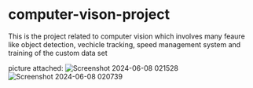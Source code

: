 # computer-vison-project
This is the project related to computer vision which involves many feaure like object detection, vechicle tracking, speed management system and training of the custom data set

picture attached:
![Screenshot 2024-06-08 021528](https://github.com/Revanth-3105/computer-vison-project/assets/172079276/26741841-e9dc-4739-bae8-63bf0ce63a2a)
![Screenshot 2024-06-08 020739](https://github.com/Revanth-3105/computer-vison-project/assets/172079276/62ad7f9a-6e02-4f0e-bd6a-6ad08b5ab14b)
